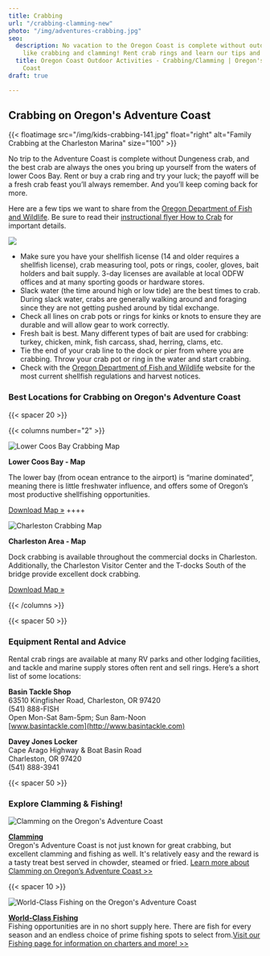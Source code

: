 ```yaml
---
title: Crabbing
url: "/crabbing-clamming-new"
photo: "/img/adventures-crabbing.jpg"
seo:
  description: No vacation to the Oregon Coast is complete without outdoor activities
    like crabbing and clamming! Rent crab rings and learn our tips and tricks!
  title: Oregon Coast Outdoor Activities - Crabbing/Clamming | Oregon's Adventure
    Coast
draft: true

---
```

## Crabbing on Oregon's Adventure Coast

{{< floatimage src="/img/kids-crabbing-141.jpg" float="right" alt="Family Crabbing at the Charleston Marina" size="100" >}}

No trip to the Adventure Coast is complete without Dungeness crab, and the best crab are always the ones you bring up yourself from the waters of lower Coos Bay. Rent or buy a crab ring and try your luck; the payoff will be a fresh crab feast you’ll always remember. And you’ll keep coming back for more.

Here are a few tips we want to share from the [Oregon Department of Fish and Wildlife](https://myodfw.com/articles/how-crab). Be sure to read their [instructional flyer How to Crab](https://www.dfw.state.or.us/resources/fishing/docs/CrabbingFlyer.pdf) for important details.

![](/img/Girlfriends-Crabbing-in-Charleston-695x322.jpg)

* Make sure you have your shellfish license (14 and older requires a shellfish license), crab measuring tool, pots or rings, cooler, gloves, bait holders and bait supply. 3-day licenses are available at local ODFW offices and at many sporting goods or hardware stores.
* Slack water (the time around high or low tide) are the best times to crab. During slack water, crabs are generally walking around and foraging since they are not getting pushed around by tidal exchange.
* Check all lines on crab pots or rings for kinks or knots to ensure they are durable and will allow gear to work correctly.
* Fresh bait is best. Many different types of bait are used for crabbing: turkey, chicken, mink, fish carcass, shad, herring, clams, etc.
* Tie the end of your crab line to the dock or pier from where you are crabbing. Throw your crab pot or ring in the water and start crabbing.
* Check with the [Oregon Department of Fish and Wildlife](https://myodfw.com/crabbing-clamming) website for the most current shellfish regulations and harvest notices.

### Best Locations for Crabbing on Oregon's Adventure Coast

{{< spacer 20 >}}

{{< columns number="2" >}}

![Lower Coos Bay Crabbing Map](/img/lower-coos-bay-crabbing-header.jpg)

**Lower Coos Bay - Map**

The lower bay (from ocean entrance to the airport) is “marine dominated”, meaning there is little freshwater influence, and offers some of Oregon’s most productive shellfishing opportunities.

<a href="/img/crabbingmap-lowercoosbay-07-20.pdf" class="learn-more-anywhere-btn">Download Map »</a> ++++

![Charleston Crabbing Map](/img/charleston-crabbing-header.jpg)

**Charleston Area - Map**

Dock crabbing is available throughout the commercial docks in Charleston. Additionally, the Charleston Visitor Center and the T-docks South of the bridge provide excellent dock crabbing.

<a href="/img/crabbingmap-charleston-07-20.pdf" class="learn-more-anywhere-btn">Download Map »</a>

{{< /columns >}}

{{< spacer 50 >}}

### Equipment Rental and Advice

Rental crab rings are available at many RV parks and other lodging facilities, and tackle and marine supply stores often rent and sell rings. Here’s a short list of some locations:

**Basin Tackle Shop**  
63510 Kingfisher Road, Charleston, OR 97420  
(541) 888-FISH  
Open Mon-Sat 8am-5pm; Sun 8am-Noon  
[www.basintackle.com](http://www.basintackle.com)

**Davey Jones Locker**  
Cape Arago Highway & Boat Basin Road  
Charleston, OR 97420  
(541) 888-3941

{{< spacer 50 >}}

### Explore Clamming & Fishing!<br>

<div class="trip-idea-thumbnail"> <img src="/img/thumbnail-clamming-4px-line.jpg" alt="Clamming on the Oregon's Adventure Coast"></div>

[**Clamming**](/clamming)  
Oregon's Adventure Coast is not just known for great crabbing, but excellent clamming and fishing as well. It's relatively easy and the reward is a tasty treat best served in chowder, steamed or fried. [Learn more about Clamming on Oregon’s Adventure Coast >>](/clamming)

<div class="clearfix"></div>

{{< spacer 10 >}}

<div class="trip-idea-thumbnail"> <img src="/img/thumbnail-fishing-4px-line.jpg" alt="World-Class Fishing on the Oregon's Adventure Coast"></div>

[**World-Class Fishing**](/fishing)  
Fishing opportunities are in no short supply here. There are fish for every season and an endless choice of prime fishing spots to select from.[Visit our Fishing page for information on charters and more! >>](/fishing)